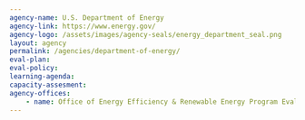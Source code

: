 ```yaml
---
agency-name: U.S. Department of Energy
agency-link: https://www.energy.gov/
agency-logo: /assets/images/agency-seals/energy_department_seal.png
layout: agency
permalink: /agencies/department-of-energy/
eval-plan:
eval-policy:
learning-agenda:
capacity-assesment:
agency-offices:
    - name: Office of Energy Efficiency & Renewable Energy Program Evaluation
---
```

